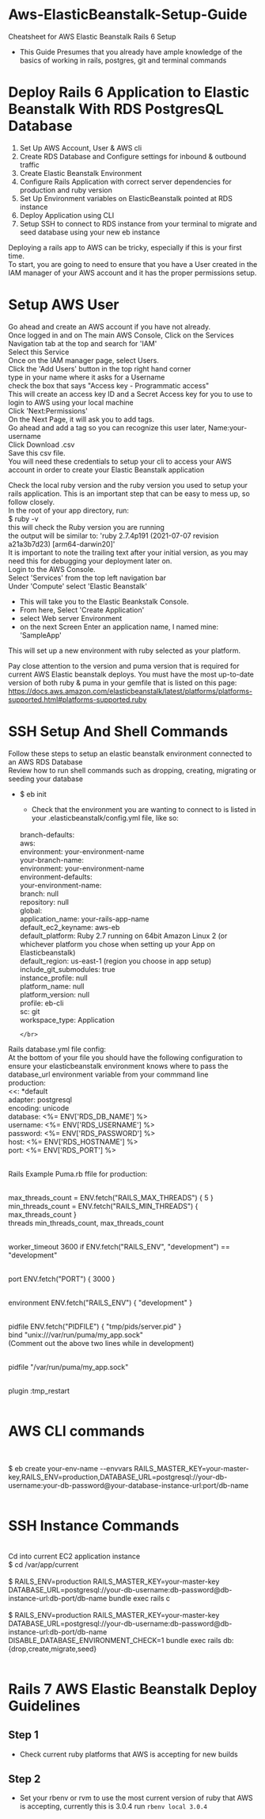 # Aws-ElasticBeanstalk-Setup-Guide
Cheatsheet for AWS Elastic Beanstalk Rails 6 Setup </br>
- This Guide Presumes that you already have ample knowledge of the basics of working in rails, postgres, git and terminal commands

# Deploy Rails 6 Application to Elastic Beanstalk With RDS PostgresQL Database
  1) Set Up AWS Account, User & AWS cli
  2) Create RDS Database and Configure settings for inbound & outbound traffic
  3) Create Elastic Beanstalk Environment 
  4) Configure Rails Application with correct server dependencies for production and ruby version
  5) Set Up Environment variables on ElasticBeanstalk pointed at RDS instance
  6) Deploy Application using CLI
  7) Setup SSH to connect to RDS instance from your terminal to migrate and seed database using your new eb instance
  
Deploying a rails app to AWS can be tricky, especially if this is your first time. 
</br>
To start, you are going to need to ensure that you have a User created in the IAM manager of your AWS account and it has the proper permissions setup. 
</br>

# Setup AWS User
Go ahead and create an AWS account if you have not already.
</br>
Once logged in and on The main AWS Console, Click on the Services Navigation tab at the top and search for 'IAM' 
</br>
Select this Service
</br>
Once on the IAM manager page, select Users.
</br>
Click the 'Add Users' button in the top right hand corner
</br>
type in your name where it asks for a Username
<br>
check the box that says "Access key - Programmatic access"
</br>
This will create an access key ID and a Secret Access key for you to use to login to AWS using your local machine
<br/>
Click 'Next:Permissions'
<br/>
On the Next Page, it will ask you to add tags.
<br/>
Go ahead and add a tag so you can recognize this user later, Name:your-username
</br>
Click Download .csv
</br>
Save this csv file.
</br>
You will need these credentials to setup your cli to access your AWS account in order to create your Elastic Beanstalk application
</br>

Check the local ruby version and the ruby version you used to setup your rails application.
This is an important step that can be easy to mess up, so follow closely.
</br>
  In the root of your app directory, run: 
  </br>
  $ ruby -v
  </br>
  this will check the Ruby version you are running
  </br>
  the output will be similar to: 'ruby 2.7.4p191 (2021-07-07 revision a21a3b7d23) [arm64-darwin20]'
  </br>
  It is important to note the trailing text after your initial version, as you may need this for debugging your deployment later on.
  </br>
  Login to the AWS Console. 
  </br>
  Select 'Services' from the top left navigation bar
  </br>
  Under 'Compute' select 'Elastic Beanstalk'
  </br>
  - This will take you to the Elastic Beankstalk Console. 
  - From here, Select 'Create Application'
  - select Web server Environment 
  - on the next Screen Enter an application name, I named mine: 'SampleApp'
  
This will set up a new environment with ruby selected as your platform. 

Pay close attention to the version and puma version that is required for current AWS Elastic beanstalk deploys. You must have the most up-to-date version of both ruby & puma in your gemfile that is listed on this page: https://docs.aws.amazon.com/elasticbeanstalk/latest/platforms/platforms-supported.html#platforms-supported.ruby

# SSH Setup And Shell Commands
Follow these steps to setup an elastic beanstalk environment connected to an AWS RDS Database 
</br>
Review how to run shell commands such as dropping, creating, migrating or seeding your database 
</br>
  - $ eb init
    - Check that the environment you are wanting to connect to is listed in your .elasticbeanstalk/config.yml file, like so:
    </br>
      branch-defaults: </br>
        aws: </br>
          environment: your-environment-name </br>
        your-branch-name: </br>
          environment: your-environment-name </br>
      environment-defaults: </br>
        your-environment-name: </br>
          branch: null </br>
          repository: null </br>
      global: </br>
        application_name: your-rails-app-name </br>
        default_ec2_keyname: aws-eb </br>
        default_platform: Ruby 2.7 running on 64bit Amazon Linux 2 (or whichever platform you chose when setting up your App on Elasticbeanstalk) </br>
        default_region: us-east-1 (region you choose in app setup) </br>
        include_git_submodules: true </br>
        instance_profile: null </br>
        platform_name: null </br>
        platform_version: null </br>
        profile: eb-cli </br>
        sc: git </br>
        workspace_type: Application
        
        
        </br>
 Rails database.yml file config:</br>
 At the bottom of your file you should have the following configuration to ensure your elasticbeanstalk environment knows where to pass the database_url environment variable from your commmand line </br>
production: </br>
  <<: *default </br>
  adapter: postgresql </br>
  encoding: unicode </br>
  database: <%= ENV['RDS_DB_NAME'] %> </br>
  username: <%= ENV['RDS_USERNAME'] %> </br>
  password: <%= ENV['RDS_PASSWORD'] %> </br>
  host: <%= ENV['RDS_HOSTNAME'] %> </br>
  port: <%= ENV['RDS_PORT'] %> </br> </br>
  
  Rails Example Puma.rb ffile for production: </br> </br>

max_threads_count = ENV.fetch("RAILS_MAX_THREADS") { 5 } </br>
min_threads_count = ENV.fetch("RAILS_MIN_THREADS") { max_threads_count } </br>
threads min_threads_count, max_threads_count </br> </br>

worker_timeout 3600 if ENV.fetch("RAILS_ENV", "development") == "development" </br> </br>

port ENV.fetch("PORT") { 3000 } </br> </br>

environment ENV.fetch("RAILS_ENV") { "development" } </br> </br>

pidfile ENV.fetch("PIDFILE") { "tmp/pids/server.pid" } </br>
bind "unix:///var/run/puma/my_app.sock" </br> 
(Comment out the above two lines while in development)  </br> </br>

pidfile "/var/run/puma/my_app.sock" </br> </br>

plugin :tmp_restart </br> </br>

# AWS CLI commands
</br>

$ eb create your-env-name --envvars RAILS_MASTER_KEY=your-master-key,RAILS_ENV=production,DATABASE_URL=postgresql://your-db-username:your-db-password@your-database-instance-url:port/db-name
</br> </br>
# SSH Instance Commands 
</br>
Cd into current EC2 application instance
</br>
$ cd /var/app/current
</br> </br>
$ RAILS_ENV=production RAILS_MASTER_KEY=your-master-key DATABASE_URL=postgresql://your-db-username:db-password@db-instance-url:db-port/db-name bundle exec rails c
 </br> </br>
 $ RAILS_ENV=production  RAILS_MASTER_KEY=your-master-key DATABASE_URL=postgresql://your-db-username:db-password@db-instance-url:db-port/db-name DISABLE_DATABASE_ENVIRONMENT_CHECK=1 bundle exec rails db:{drop,create,migrate,seed} </br> </br>


# Rails 7 AWS Elastic Beanstalk Deploy Guidelines

## Step 1
- Check current ruby platforms that AWS is accepting for new builds

## Step 2
- Set your rbenv or rvm to use the most current version of ruby that AWS is accepting, currently this is 3.0.4 
run `rbenv local 3.0.4`
